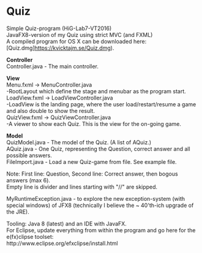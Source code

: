 # Quiz
Simple Quiz-program (HiG-Lab7-VT2016)<br>
JavaFX8-version of my Quiz using strict MVC (and FXML)<br>
A compiled program for OS X can be downloaded here: [Quiz.dmg]https://kvicktajm.se/Quiz.dmg).<p>

<p><b>Controller</b><br>
Controller.java - The main controller.

<p><b>View</b><br>
Menu.fxml -> MenuController.java<br>
-RootLayout which define the stage and menubar as the program start.<br>
LoadView.fxml -> LoadViewController.java<br>
-LoadView is the landing page, where the user load/restart/resume a game and also double to show the result.<br>
QuizView.fxml -> QuizViewController.java<br>
-A viewer to show each Quiz. This is the view for the on-going game.<br>

<p><b>Model</b><br>
QuizModel.java - The model of the Quiz. (A list of AQuiz.)<br>
AQuiz.java  - One Quiz, representing the Question, correct answer and all possible answers.<br>
FileImport.java - Load a new Quiz-game from file. See example file.
<p>
Note: First line: Question, Second line: Correct answer, then bogous answers (max 6).<br>
Empty line is divider and lines starting with "//" are skipped.
<p>
MyRuntimeException.java - to explore the new exception-system (with special windows) of JFX8 (technically I believe the ~ 40'th-ich upgrade of the JRE).
<p>
Tooling: Java 8 (latest) and an IDE with JavaFX.<br>
For Eclipse, update everything from within the program and go here for the e(fx)clipse toolset:<br> http://www.eclipse.org/efxclipse/install.html<br>
